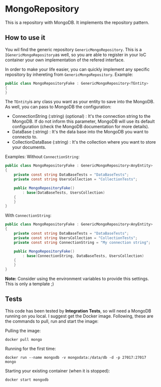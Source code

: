 # MongoRepository
This is a repository with MongoDB. It implements the repository pattern.

## How to use it
You wil find the generic repository `GenericMongoRepository`. This is a `IGenericMongoRepository`as well, so you are able to register in your IoC container your own implementation of the refered interface.

In order to make your life easier, you can quickly implement any specific repository by inhereting from `GenericMongoRepository`. Example:
```C#
public class MongoRepositoryFake : GenericMongoRepository<TEntity>
{    
}
```
The `TEntity`is any class you want as your entity to save into the MongoDB. As well, you can pass to MongoDB the configuration:
- ConnectionString (:string) (optional) : It's the connection string to the MongoDB. If do not inform this parameter, MongoDB will use its default configuration (check the MongoDB documentation for more details).
- DataBase (:string) : It's the data base into the MongoDB you want to connecto to.
- CollectionDataBase (:string) : It's the collection where you want to store your documents.

Examples:
Without `ConnectionString`:
```C#
public class MongoRepositoryFake : GenericMongoRepository<AnyEntity>
{
    private const string DataBaseTests = "DataBaseTests";
    private const string UsersCollection = "CollectionTests";

    public MongoRepositoryFake() 
        : base(DataBaseTests, UsersCollection)
    {
    }
}
```
With `ConnectionString`:
```C#
public class MongoRepositoryFake : GenericMongoRepository<AnyEntity>
{
    private const string DataBaseTests = "DataBaseTests";
    private const string UsersCollection = "CollectionTests";
    private const string ConnectionString = "My connection string";

    public MongoRepositoryFake() 
        : base(ConnectionString, DataBaseTests, UsersCollection)
    {
    }
}
```

**Note:** Consider using the environment variables to provide this settings. This is only a template ;)

## Tests
This code has been tested by **Integration Tests**, so will need a MongoDB running on you local. I suggest get the Docker image. Following, these are the commands to pull, run and start the image:

Pulling the image:
```
docker pull mongo
```
Running for the first time:
```
docker run --name mongodb -v mongodata:/data/db -d -p 27017:27017 mongo
```
Starting your existing container (when it is stopped):
```
docker start mongodb
```
